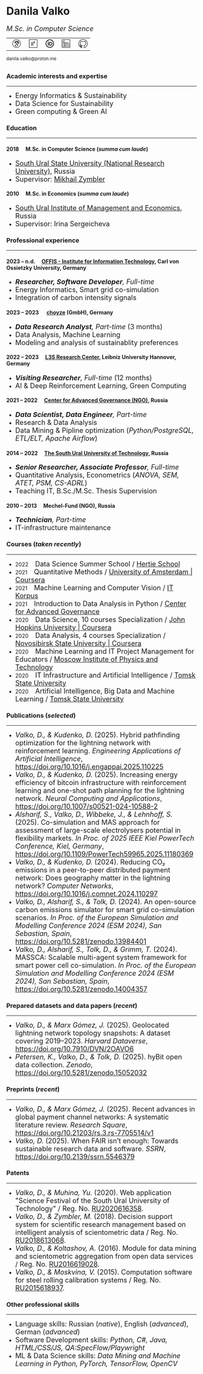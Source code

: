 # Danila Valko

<font size="4"><i>M.Sc. in Computer Science</i></font><br>
<table><tr><td>&nbsp;&nbsp;<a href="https://scholar.google.com/citations?user=8f3WFJAAAAAJ&hl=en"><img src="googlescholar.png" width="24" alt="GoogleScholar"></a></td><td>&nbsp;&nbsp;<a href="https://www.researchgate.net/profile/Danila-Valko"><img src="researchgate.png" width="22" alt="ResearchGate"></a></td><td>&nbsp;&nbsp;<a href="https://orcid.org/0000-0002-8058-7539"><img src="orcid.png" width="22" alt="ResearchGate"></a></td><td>&nbsp;&nbsp;<a href="http://www.linkedin.com/in/danila-valko"><img src="linkedin.png" width="22" alt="LinkedIn"></a></td><td>&nbsp;&nbsp;<a href="https://github.com/ellariel"><img src="github.png" width="24" alt="GitHub"></a></td></tr></table><sup>danila.valko@proton.me</sup>

### Academic interests and expertise	
___
- <font size="4">Energy Informatics & Sustainability</font>
- <font size="4">Data Science for Sustainability</font>
- <font size="4">Green computing & Green AI</font>

### Education
___
#### 2018 &emsp;M.Sc. in Computer Science (*summa cum laude*)
- <font size="4"><a href="https://www.susu.ru/en">South Ural State University (National Research University)</a>, Russia</font>
- <font size="4">Supervisor: <a href="https://www.researchgate.net/profile/Mikhail-Zymbler-2">Mikhail Zymbler</a></font>

#### 2010 &emsp;M.Sc. in Economics (*summa cum laude*)
- <font size="4"><a href="https://www.inueco.ru/">South Ural Institute of Management and Economics</a>, Russia</font>
- <font size="4">Supervisor: Irina Sergeicheva</font>

### Professional experience
___
#### 2023 – n.d. &emsp;[OFFIS - Institute for Information Technology](https://www.offis.de/), Carl von Ossietzky University, Germany
- <font size="4"><b><i>Researcher, Software Developer</i></b><i>, Full-time</i></font>
- <font size="4">Energy Informatics, Smart grid co-simulation</font>
- <font size="4">Integration of carbon intensity signals</font>

#### 2023 – 2023 &emsp; [choyze](https://choyze.de/) (GmbH), Germany
- <font size="4"><b><i>Data Research Analyst</i></b><i>, Part-time</i> (3 months)</font>
- <font size="4">Data Analysis, Machine Learning</font>
- <font size="4">Modeling and analysis of sustainablity preferences</font>

#### 2022 – 2023 &emsp;[L3S Research Center](https://www.l3s.de/), Leibniz University Hannover, Germany
- <font size="4"><b><i>Visiting Researcher</i></b><i>, Full-time</i> (12 months)</font>
- <font size="4">AI & Deep Reinforcement Learning, Green Computing</font>

#### 2021 – 2022 &emsp;[Center for Advanced Governance (NGO)](https://cpur.ru/en/), Russia
- <font size="4"><b><i>Data Scientist, Data Engineer</i></b><i>, Part-time</i></font>
- <font size="4">Research & Data Analysis</font>
- <font size="4">Data Mining & Pipline optimization (<i>Python/PostgreSQL, ETL/ELT, Apache Airflow</i>)</font>

#### 2014 – 2022 &emsp;[The South Ural University of Technology](https://www.inueco.ru/), Russia
- <font size="4"><b><i>Senior Researcher, Associate Professor</i></b><i>, Full-time</i></font>
- <font size="4">Quantitative Analysis, Econometrics (<i>ANOVA, SEM, ATET, PSM, CS-ADRL</i>)</font>
- <font size="4">Teaching IT, B.Sc./M.Sc. Thesis Supervision</font>

#### 2010 – 2013 &emsp;Mechel-Fund (NGO), Russia
- <font size="4"><b><i>Technician</i></b><i>, Part-time</i></font>
- <font size="4">IT-infrastructure maintenance</font>

### Courses (*taken recently*)
___
- 2022 &emsp;<font size="4">Data Science Summer School / <a href="https://www.hertie-school.org/en/">Hertie School</a></font>
- 2021 &emsp;<font size="4">Quantitative Methods / <a href="https://www.coursera.org/learn/quantitative-methods">University of Amsterdam | Coursera</a></font>
- 2021 &emsp;<font size="4">Machine Learning and Computer Vision / <a href="https://korpus.io/about/">IT Korpus</a></font>
- 2021 &emsp;<font size="4">Introduction to Data Analysis in Python / <a href="https://cpur.ru/en/">Center for Advanced Governance</a></font>
- 2020 &emsp;<font size="4">Data Science, 10 courses Specialization / <a href="https://www.coursera.org/specializations/jhu-data-science">John Hopkins University | Coursera</a></font>
- 2020 &emsp;<font size="4">Data Analysis, 4 courses Specialization / <a href="">Novosibirsk State University | Coursera</a></font>
- 2020 &emsp;<font size="4">Machine Learning and IT Project Management for Educators / <a href="https://mipt.ru/english/about/">Moscow Institute of Physics and Technology</a></font>
- 2020 &emsp;<font size="4">IT Infrastructure and Artificial Intelligence / <a href="https://en.tsu.ru/">Tomsk State University</a></font>
- 2020 &emsp;<font size="4">Artificial Intelligence, Big Data and Machine Learning / <a href="https://en.tsu.ru/">Tomsk State University</a></font>

### Publications (*selected*)
___
- <font size="4"><i>Valko, D., & Kudenko, D.</i> (2025). Hybrid pathfinding optimization for the lightning network with reinforcement learning. <i>Engineering Applications of Artificial Intelligence</i>, <a href="https://doi.org/10.1016/j.engappai.2025.110225">https://doi.org/10.1016/j.engappai.2025.110225</a></font>
- <font size="4"><i>Valko, D., & Kudenko, D.</i> (2025). Increasing energy efficiency of bitcoin infrastructure with reinforcement learning and one-shot path planning for the lightning network. <i>Neural Computing and Applications</i>, <a href="https://doi.org/10.1007/s00521-024-10588-2">https://doi.org/10.1007/s00521-024-10588-2</a></font>
- <font size="4"><i>Alsharif, S., Valko, D., Wibbeke, J., & Lehnhoff, S.</i> (2025). Co-simulation and MAS approach for assessment of large-scale electrolysers potential in flexibility markets. <i>In Proc. of 2025 IEEE Kiel PowerTech Conference, Kiel, Germany</i>, <a href="https://doi.org/10.1109/PowerTech59965.2025.11180369">https://doi.org/10.1109/PowerTech59965.2025.11180369</a></font>
- <font size="4"><i>Valko, D., & Kudenko, D.</i> (2024). Reducing CO₂ emissions in a peer-to-peer distributed payment network: Does geography matter in the lightning network? <i>Computer Networks</i>, <a href="https://doi.org/10.1016/j.comnet.2024.110297">https://doi.org/10.1016/j.comnet.2024.110297</a></font>
- <font size="4"><i>Valko, D., Alsharif, S., & Tolk, D.</i> (2024). An open-source carbon emissions simulator for smart grid co-simulation scenarios. <i>In Proc. of the European Simulation and Modelling Conference 2024 (ESM 2024), San Sebastian, Spain</i>, <a href="https://doi.org/10.5281/zenodo.13984401">https://doi.org/10.5281/zenodo.13984401</a></font>
- <font size="4"><i>Valko, D., Alsharif, S., Tolk, D., & Grimm, T.</i> (2024). MASSCA: Scalable multi-agent system framework for smart power cell co-simulation. <i>In Proc. of the European Simulation and Modelling Conference 2024 (ESM 2024), San Sebastian, Spain</i>, <a href="https://doi.org/10.5281/zenodo.14004357">https://doi.org/10.5281/zenodo.14004357</a></font>

### Prepared datasets and data papers (*recent*)
___
- <font size="4"><i>Valko, D., & Marx Gómez, J.</i> (2025). Geolocated lightning network topology snapshots: A dataset covering 2019–2023. <i>Harvard Dataverse</i>, <a href="https://doi.org/10.7910/DVN/2OAVO6">https://doi.org/10.7910/DVN/2OAVO6</a></font>
- <font size="4"><i>Petersen, K., Valko, D., & Tolk, D.</i> (2025). hyBit open data collection. <i>Zenodo</i>, <a href="https://doi.org/10.5281/zenodo.15052032">https://doi.org/10.5281/zenodo.15052032</a></font>

### Preprints (*recent*)
___
- <font size="4"><i>Valko, D., & Marx Gómez, J.</i> (2025). Recent advances in global payment channel networks: A systematic literature review. <i>Research Square</i>, <a href="https://doi.org/10.21203/rs.3.rs-7705514/v1">https://doi.org/10.21203/rs.3.rs-7705514/v1</a></font>
- <font size="4"><i>Valko, D.</i> (2025). When FAIR isn’t enough: Towards sustainable research data and software. <i>SSRN</i>, <a href="https://doi.org/10.2139/ssrn.5546379">https://doi.org/10.2139/ssrn.5546379</a></font>

### Patents
___
- <font size="4"><i>Valko, D., & Muhina, Yu.</i> (2020). Web application "Science Festival of the South Ural University of Technology" / Reg. No. <a href="https://www.fips.ru/registers-doc-view/fips_servlet?DB=EVM&DocNumber=2020616358&TypeFile=html">RU2020616358</a>.</font>
- <font size="4"><i>Valko, D., & Zymbler, M.</i> (2018). Decision support system for scientific research management based on intelligent analysis of scientometric data / Reg. No. <a href="https://www.fips.ru/registers-doc-view/fips_servlet?DB=EVM&DocNumber=2018613068&TypeFile=html">RU2018613068</a>.</font>
- <font size="4"><i>Valko, D., & Koltashov, A.</i> (2016). Module for data mining and scientometric aggregation from open data services / Reg. No. <a href="https://www.fips.ru/registers-doc-view/fips_servlet?DB=EVM&DocNumber=2016619028&TypeFile=html">RU2016619028</a>.</font>
- <font size="4"><i>Valko, D., & Moskvina, V.</i> (2015). Computation software for steel rolling calibration systems / Reg. No. <a href="https://new.fips.ru/registers-doc-view/fips_servlet?DB=EVM&DocNumber=2015618937&TypeFile=html">RU2015618937</a>.</font>

### Other professional skills
___
- <font size="4">Language skills: Russian (<i>native</i>), English (<i>advanced</i>), German (<i>advanced</i>)</font>
- <font size="4">Software Development skills: <i>Python, C#, Java, HTML/CSS/JS, QA:SpecFlow/Playwright</i></font>
- <font size="4">ML & Data Science skills: <i>Data Mining and Machine Learning in Python, PyTorch, TensorFlow, OpenCV</i></font>







